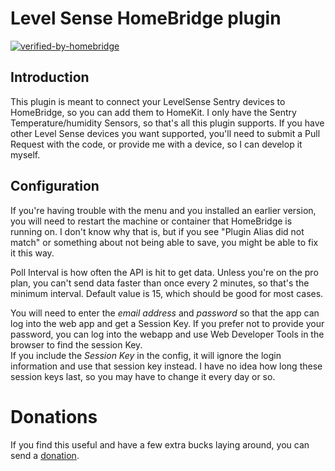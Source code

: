 # Level Sense HomeBridge plugin
[![verified-by-homebridge](https://badgen.net/badge/homebridge/verified/purple)](https://github.com/homebridge/homebridge/wiki/Verified-Plugins)

## Introduction

This plugin is meant to connect your LevelSense Sentry devices
to HomeBridge, so you can add them to HomeKit. I only have the 
Sentry Temperature/humidity Sensors, so that's all this plugin supports.
If you have other Level Sense devices you want supported, you'll need to 
submit a Pull Request with the code, or provide me with a device, so 
I can develop it myself.

## Configuration

If you're having trouble with the menu and you installed an earlier version, you will need to 
restart the machine or container that HomeBridge is running on. I don't know why that is, but 
if you see "Plugin Alias did not match" or something about not being able to save, you might
be able to fix it this way.

Poll Interval is how often the API is hit to get data.  Unless you're on the pro plan, 
you can't send data faster than once every 2 minutes, so that's the minimum interval.
Default value is 15, which should be good for most cases.

You will need to enter the *email address* and *password* so that the app
can log into the web app and get a Session Key. If you prefer not to provide your password, 
you can log into the webapp and use Web Developer Tools in the browser to find the session Key.  
If you include the *Session Key* in the config, it will ignore the login information and 
use that session key instead. I have no idea how long these session keys last, so you may have 
to change it every day or so.

# Donations

If you find this useful and have a few extra bucks laying around, you can send a [donation](https://www.paypal.com/donate/?hosted_button_id=4SU4V4RS8G32W).
